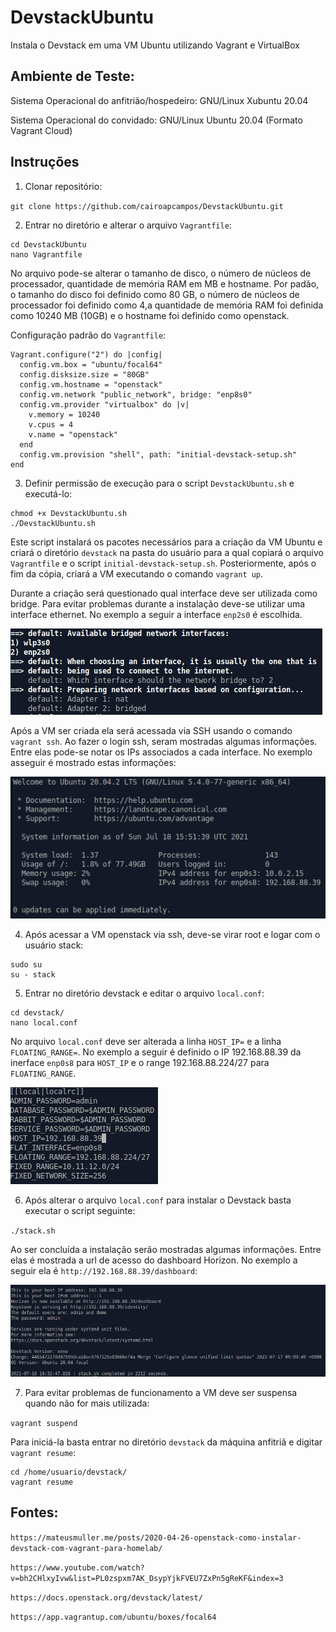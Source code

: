 # DevstackUbuntu
Instala o Devstack em uma VM Ubuntu utilizando Vagrant e VirtualBox


## Ambiente de Teste:

Sistema Operacional do anfitrião/hospedeiro: GNU/Linux Xubuntu 20.04

Sistema Operacional do convidado: GNU/Linux Ubuntu 20.04 (Formato Vagrant Cloud)

## Instruções

1. Clonar repositório:

`git clone https://github.com/cairoapcampos/DevstackUbuntu.git`

2. Entrar no diretório e alterar o arquivo `Vagrantfile`:

```
cd DevstackUbuntu
nano Vagrantfile
```
No arquivo pode-se alterar o tamanho de disco, o número de núcleos de processador, quantidade de memória RAM em MB e hostname. Por padão, o tamanho do disco foi definido como 80 GB, o número de núcleos de processador foi definido como 4,a quantidade de memória RAM foi definida como 10240 MB (10GB) e o hostname foi definido como openstack.

Configuração padrão do `Vagrantfile`:
```
Vagrant.configure("2") do |config|
  config.vm.box = "ubuntu/focal64"
  config.disksize.size = "80GB"
  config.vm.hostname = "openstack"
  config.vm.network "public_network", bridge: "enp8s0"
  config.vm.provider "virtualbox" do |v|
    v.memory = 10240
    v.cpus = 4
    v.name = "openstack"
  end
  config.vm.provision "shell", path: "initial-devstack-setup.sh"
end
```

3. Definir permissão de execução para o script `DevstackUbuntu.sh` e executá-lo:
```
chmod +x DevstackUbuntu.sh
./DevstackUbuntu.sh
```

Este script instalará os pacotes necessários para a criação da VM Ubuntu e criará o diretório `devstack` na pasta do usuário para a qual copiará 
o arquivo `Vagrantfile` e o script `initial-devstack-setup.sh`. Posteriormente, após o fim da cópia, criará a VM executando o comando `vagrant up`.

Durante a criação será questionado qual interface deve ser utilizada como bridge. Para evitar problemas durante a instalação deve-se utilizar uma interface ethernet. No exemplo a seguir a interface `enp2s0` é escolhida.

![Interface](https://github.com/cairoapcampos/DevstackUbuntu/blob/main/imgs/interfaces.png)

Após a VM ser criada ela será acessada via SSH usando o comando `vagrant ssh`. Ao fazer o login ssh, seram mostradas algumas informações. Entre elas
pode-se notar os IPs associados a cada interface. No exemplo asseguir é mostrado estas informações:

![PosLoginSSH](https://github.com/cairoapcampos/DevstackUbuntu/blob/main/imgs/posLoginSSH.png)


4. Após acessar a VM openstack via ssh, deve-se virar root e logar com o usuário stack:
```
sudo su
su - stack
```
5. Entrar no diretório devstack e editar o arquivo `local.conf`:
```
cd devstack/
nano local.conf
```
No arquivo `local.conf` deve ser alterada a linha `HOST_IP=` e a linha `FLOATING_RANGE=`. No exemplo a seguir é definido o IP 192.168.88.39 da inerface `enp0s8` para `HOST_IP` e o range 192.168.88.224/27 para `FLOATING_RANGE`.


![ArquivoConfig](https://github.com/cairoapcampos/DevstackUbuntu/blob/main/imgs/arquivoConfig.png)

6. Após alterar o arquivo `local.conf` para instalar o Devstack basta executar o script seguinte:

`./stack.sh`

Ao ser concluída a instalação serão mostradas algumas informações. Entre elas é mostrada a url de acesso do dashboard Horizon. No exemplo a seguir ela é `http://192.168.88.39/dashboard`:

![FimInstalacao](https://github.com/cairoapcampos/DevstackUbuntu/blob/main/imgs/fimInstalacao.png)

7. Para evitar problemas de funcionamento a VM deve ser suspensa quando não for mais utilizada:

`vagrant suspend`

Para iniciá-la basta entrar no diretório `devstack` da máquina anfitriã e digitar `vagrant resume`:

```
cd /home/usuario/devstack/
vagrant resume
```


## Fontes:

`https://mateusmuller.me/posts/2020-04-26-openstack-como-instalar-devstack-com-vagrant-para-homelab/`

`https://www.youtube.com/watch?v=bh2CHlxyIvw&list=PL0zspxm7AK_DsypYjkFVEU7ZxPn5gReKF&index=3`

`https://docs.openstack.org/devstack/latest/`

`https://app.vagrantup.com/ubuntu/boxes/focal64`


